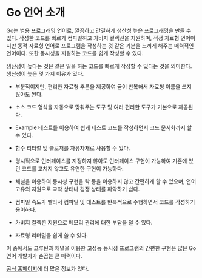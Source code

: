 # Go 언어 소개

Go는 범용 프로그래밍 언어로, 깔끔하고 간결하게 생산성 높은 프로그래밍을 만들 수 있다. 작성한 코드를 빠르게 컴파일하고 가비지 컬렉션을 지원하며, 적정 자료형 언어이지만 동적 자료형 언어로 프로그램을 작성하는 것 같은 기분을 느끼게 해주는 매력적인 언어이다. 또한 동시성을 지원하는 코드를 쉽게 작성할 수 있다.

생산성이 높다는 것은 같은 일을 하는 코드를 빠르게 작성할 수 있다는 것을 의미한다. 생산성이 높은 몇 가지 이유가 있다.

- 부분적이지만, 편리한 자료형 추론을 제공하여 굳이 반복해서 자료형 이름을 쓰지 않아도 된다.

- 소스 코드 형식을 자동으로 맞춰주는 도구 및 여러 편리한 도구가 기본으로 제공된다.

- Example 테스트를 이용하여 쉽게 테스트 코드를 작성하면서 코드 문서화까지 할 수 있다.

- 함수 리터럴 및 클로저를 자유자재로 사용할 수 있다.

- 명시적으로 인터페이스를 지정하지 않아도 인터페이스 구현이 가능하여 기존에 있던 코드를 고치지 않고도 유연한 구현이 가능하다.

- 채널을 이용하여 동시성 구현을 락 등을 이용하지 않고 간편하게 할 수 있으며, 언어 고유의 지원으로 교착 상태나 경쟁 상태를 파악하기 쉽다.

- 컴파일 속도가 빨라서 컴파일 및 테스트를 반복적으로 수행하면서 코드를 작성하기 용이하다.

- 가비지 컬렉션 지원으로 메모리 관리에 대한 부담을 덜 수 있다.

- 자료형 리터럴을 쉽게 쓸 수 있다.

  
이 중에서도 고루틴과 채널을 이용한 고성능 동시성 프로그램의 간편한 구현은 많은 Go 언어 개발자가 손꼽는 큰 매력이다.

  [공식 홈페이지](http://golang.org)에 더 많은 정보가 있다.

